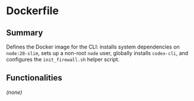 # Dockerfile

## Summary
Defines the Docker image for the CLI: installs system dependencies on `node:20-slim`,
sets up a non-root `node` user, globally installs `codex-cli`, and configures
the `init_firewall.sh` helper script.

## Functionalities
*(none)*